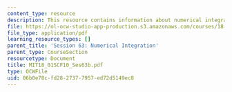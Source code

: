 ```yaml
---
content_type: resource
description: This resource contains information about numerical integration.
file: https://ol-ocw-studio-app-production.s3.amazonaws.com/courses/18-01sc-single-variable-calculus-fall-2010/06b0e78cfd2827377957ed72d5149ec8_MIT18_01SCF10_Ses63b.pdf
file_type: application/pdf
learning_resource_types: []
parent_title: 'Session 63: Numerical Integration'
parent_type: CourseSection
resourcetype: Document
title: MIT18_01SCF10_Ses63b.pdf
type: OCWFile
uid: 06b0e78c-fd28-2737-7957-ed72d5149ec8
---
```

